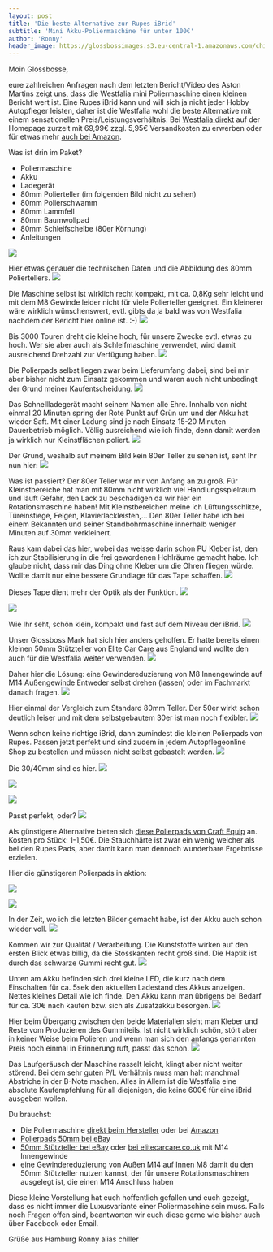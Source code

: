 ```yaml
---
layout: post
title: 'Die beste Alternative zur Rupes iBrid'
subtitle: 'Mini Akku-Poliermaschine für unter 100€'
author: 'Ronny'
header_image: https://glossbossimages.s3.eu-central-1.amazonaws.com/chiller/Westfalia/Westfalia04.jpg
---
```

Moin Glossbosse,

eure zahlreichen Anfragen nach dem letzten Bericht/Video des Aston Martins zeigt uns, dass die Westfalia mini Poliermaschine einen kleinen Bericht wert ist. Eine Rupes iBrid kann und will sich ja nicht jeder Hobby Autopfleger leisten, daher ist die Westfalia wohl die beste Alternative mit einem sensationellen Preis/Leistungsverhältnis. Bei [Westfalia direkt](https://www.westfalia.de/shops/werkzeug/kfz_werkzeuge/reparatur_wartung/poliermaschinen/1415106-poliermaschine-polisher-12-volt-lithium.htm) auf der Homepage zurzeit mit 69,99€ zzgl. 5,95€ Versandkosten zu erwerben oder für etwas mehr [auch bei Amazon](http://amzn.to/2aL2nBW).

Was ist drin im Paket?

- Poliermaschine
- Akku
- Ladegerät
- 80mm Polierteller (im folgenden Bild nicht zu sehen)
- 80mm Polierschwamm
- 80mm Lammfell
- 80mm Baumwollpad
- 80mm Schleifscheibe (80er Körnung)
- Anleitungen

![](https://glossbossimages.s3.eu-central-1.amazonaws.com/chiller/Westfalia/Westfalia02.jpg)

Hier etwas genauer die technischen Daten und die Abbildung des 80mm Poliertellers.
![](https://glossbossimages.s3.eu-central-1.amazonaws.com/chiller/Westfalia/Westfalia03.jpg)

Die Maschine selbst ist wirklich recht kompakt, mit ca. 0,8Kg sehr leicht und mit dem M8 Gewinde leider nicht für viele Polierteller geeignet. Ein kleinerer wäre wirklich wünschenswert, evtl. gibts da ja bald was von Westfalia nachdem der Bericht hier online ist. :-)
![](https://glossbossimages.s3.eu-central-1.amazonaws.com/chiller/Westfalia/Westfalia04.jpg)

Bis 3000 Touren dreht die kleine hoch, für unsere Zwecke evtl. etwas zu hoch. Wer sie aber auch als Schleifmaschine verwendet, wird damit ausreichend Drehzahl zur Verfügung haben.
![](https://glossbossimages.s3.eu-central-1.amazonaws.com/chiller/Westfalia/Westfalia05.jpg)

Die Polierpads selbst liegen zwar beim Lieferumfang dabei, sind bei mir aber bisher nicht zum Einsatz gekommen und waren auch nicht unbedingt der Grund meiner Kaufentscheidung.
![](https://glossbossimages.s3.eu-central-1.amazonaws.com/chiller/Westfalia/Westfalia06.jpg)

Das Schnellladegerät macht seinem Namen alle Ehre. Innhalb von nicht einmal 20 Minuten spring der Rote Punkt auf Grün um und der Akku hat wieder Saft. Mit einer Ladung sind je nach Einsatz 15-20 Minuten Dauerbetrieb möglich. Völlig ausreichend wie ich finde, denn damit werden ja wirklich nur Kleinstflächen poliert.
![](https://glossbossimages.s3.eu-central-1.amazonaws.com/chiller/Westfalia/Westfalia07.jpg)

Der Grund, weshalb auf meinem Bild kein 80er Teller zu sehen ist, seht Ihr nun hier:
![](https://glossbossimages.s3.eu-central-1.amazonaws.com/chiller/Westfalia/Westfalia01.jpg)

Was ist passiert?
Der 80er Teller war mir von Anfang an zu groß. Für Kleinstbereiche hat man mit 80mm nicht wirklich viel Handlungsspielraum und läuft Gefahr, den Lack zu beschädigen da wir hier ein Rotationsmaschine haben! Mit Kleinstbereichen meine ich Lüftungsschlitze, Türeinstiege, Felgen, Klavierlackleisten,...
Den 80er Teller habe ich bei einem Bekannten und seiner Standbohrmaschine innerhalb weniger Minuten auf 30mm verkleinert.


Raus kam dabei das hier, wobei das weisse darin schon PU Kleber ist, den ich zur Stabilisierung in die frei gewordenen Hohlräume gemacht habe. Ich glaube nicht, dass mir das Ding ohne Kleber um die Ohren fliegen würde. Wollte damit nur eine bessere Grundlage für das Tape schaffen.
![](https://glossbossimages.s3.eu-central-1.amazonaws.com/chiller/Westfalia/Westfalia11.jpg)

Dieses Tape dient mehr der Optik als der Funktion.
![](https://glossbossimages.s3.eu-central-1.amazonaws.com/chiller/Westfalia/Westfalia12.jpg)


![](https://glossbossimages.s3.eu-central-1.amazonaws.com/chiller/Westfalia/Westfalia09.jpg)

Wie Ihr seht, schön klein, kompakt und fast auf dem Niveau der iBrid.
![](https://glossbossimages.s3.eu-central-1.amazonaws.com/chiller/Westfalia/Westfalia10.jpg)

Unser Glossboss Mark hat sich hier anders geholfen. Er hatte bereits einen kleinen 50mm Stützteller von Elite Car Care aus England und wollte den auch für die Westfalia weiter verwenden.
![](https://glossbossimages.s3.eu-central-1.amazonaws.com/chiller/Westfalia/Westfalia25.jpg)

Daher hier die Lösung:
eine Gewindereduzierung von M8 Innengewinde auf M14 Außengewinde
Entweder selbst drehen (lassen) oder im Fachmarkt danach fragen.
![](https://glossbossimages.s3.eu-central-1.amazonaws.com/chiller/Westfalia/DSC02075.jpg)

Hier einmal der Vergleich zum Standard 80mm Teller. Der 50er wirkt schon deutlich leiser und mit dem selbstgebautem 30er ist man noch flexibler.
![](https://glossbossimages.s3.eu-central-1.amazonaws.com/chiller/Westfalia/Westfalia26.jpg)


Wenn schon keine richtige iBrid, dann zumindest die kleinen Polierpads von Rupes. Passen jetzt perfekt und sind zudem in jedem Autopflegeonline Shop zu bestellen und müssen nicht selbst gebastelt werden.
![](https://glossbossimages.s3.eu-central-1.amazonaws.com/chiller/Westfalia/Westfalia13.jpg)

Die 30/40mm sind es hier.
![](https://glossbossimages.s3.eu-central-1.amazonaws.com/chiller/Westfalia/Westfalia14.jpg)

![](https://glossbossimages.s3.eu-central-1.amazonaws.com/chiller/Westfalia/Westfalia15.jpg)


![](https://glossbossimages.s3.eu-central-1.amazonaws.com/chiller/Westfalia/Westfalia17.jpg)

Passt perfekt, oder?
![](https://glossbossimages.s3.eu-central-1.amazonaws.com/chiller/Westfalia/Westfalia18.jpg)

Als günstigere Alternative bieten sich [diese Polierpads von Craft Equip](http://www.ebay.de/itm/Craft-Equip-50mm-Polierschwamm-orange-mittelfest-Polierpad-Polierteller-1019-/361462355017?hash=item5428d5d449:g:eeEAAOSw5dNWi9Y5) an. Kosten pro Stück: 1-1,50€. Die Stauchhärte ist zwar ein wenig weicher als bei den Rupes Pads, aber damit kann man dennoch wunderbare Ergebnisse erzielen.

Hier die günstigeren Polierpads in aktion:

![](https://glossbossimages.s3.eu-central-1.amazonaws.com/marvin/porsche993_schwarz_csl_exo/DSC01834.jpg)

![](https://glossbossimages.s3.eu-central-1.amazonaws.com/marvin/amg-gts-grau/DSC01391.jpg)

In der Zeit, wo ich die letzten Bilder gemacht habe, ist der Akku auch schon wieder voll.
![](https://glossbossimages.s3.eu-central-1.amazonaws.com/chiller/Westfalia/Westfalia16.jpg)

Kommen wir zur Qualität / Verarbeitung.
Die Kunststoffe wirken auf den ersten Blick etwas billig, da die Stosskanten recht groß sind. Die Haptik ist durch das schwarze Gummi recht gut.
![](https://glossbossimages.s3.eu-central-1.amazonaws.com/chiller/Westfalia/Westfalia20.jpg)

Unten am Akku befinden sich drei kleine LED, die kurz nach dem Einschalten für ca. 5sek den aktuellen Ladestand des Akkus anzeigen. Nettes kleines Detail wie ich finde. Den Akku kann man übrigens bei Bedarf für ca. 30€ nach kaufen bzw. sich als Zusatzakku besorgen.
![](https://glossbossimages.s3.eu-central-1.amazonaws.com/chiller/Westfalia/Westfalia22.jpg)

Hier beim Übergang zwischen den beide Materialien sieht man Kleber und Reste vom Produzieren des Gummiteils. Ist nicht wirklich schön, stört aber in keiner Weise beim Polieren und wenn man sich den anfangs genannten Preis noch einmal in Erinnerung ruft, passt das schon.
![](https://glossbossimages.s3.eu-central-1.amazonaws.com/chiller/Westfalia/Westfalia21.jpg)


Das Laufgeräusch der Maschine rasselt leicht, klingt aber nicht weiter störend. Bei dem sehr guten P/L Verhältnis muss man halt manchmal Abstriche in der B-Note machen. Alles in Allem ist die Westfalia eine absolute Kaufempfehlung für all diejenigen, die keine 600€ für eine iBrid ausgeben wollen.

Du brauchst:

- Die Poliermaschine [direkt beim Hersteller](https://www.westfalia.de/shops/werkzeug/kfz_werkzeuge/reparatur_wartung/poliermaschinen/1415106-poliermaschine-polisher-12-volt-lithium.htm) oder bei [Amazon](http://amzn.to/2aL2nBW)
- [Polierpads 50mm bei eBay](http://www.ebay.de/itm/Craft-Equip-50mm-Polierschwamm-orange-mittelfest-Polierpad-Polierteller-1019-/361462355017?hash=item5428d5d449:g:eeEAAOSw5dNWi9Y5)
- [50mm Stützteller bei eBay](http://www.ebay.de/itm/like/171281302718?lpid=106&chn=ps&ul_noapp=true) oder [bei elitecarcare.co.uk](http://www.elitecarcare.co.uk/elite-50mm-rotary-backing-plate-m14-fitment.php?osCsid=v8rq45m08gpgddtpppehs405m7) mit M14 Innengewinde
- eine Gewindereduzierung von Außen M14 auf Innen M8 damit du den 50mm Stützteller nutzen kannst, der für unsere Rotationsmaschinen ausgelegt ist, die einen M14 Anschluss haben

Diese kleine Vorstellung hat euch hoffentlich gefallen und euch gezeigt, dass es nicht immer die Luxusvariante einer Poliermaschine sein muss. Falls noch Fragen offen sind, beantworten wir euch diese gerne wie bisher auch über Facebook oder Email.

Grüße aus Hamburg
Ronny alias chiller


